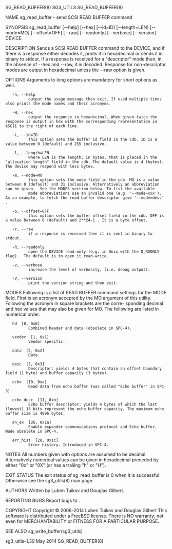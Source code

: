 SG_READ_BUFFER(8)                                                                                 SG3_UTILS                                                                                 SG_READ_BUFFER(8)



NAME
       sg_read_buffer - send SCSI READ BUFFER command

SYNOPSIS
       sg_read_buffer [--help] [--hex] [--id=ID] [--length=LEN] [--mode=MO] [--offset=OFF] [--raw] [--readonly] [--verbose] [--version] DEVICE

DESCRIPTION
       Sends  a  SCSI READ BUFFER command to the DEVICE, and if there is a response either decodes it, prints it in hexadecimal or sends it in binary to stdout. If a response is received for a "descriptor"
       mode then, in the absence of --hex and --raw, it is decoded. Response for non-descriptor modes are output in hexadecimal unless the --raw option is given.

OPTIONS
       Arguments to long options are mandatory for short options as well.

       -h, --help
              output the usage message then exit. If used multiple times also prints the mode names and their acronyms.

       -H, --hex
              output the response in hexadecimal. When given twice the response is output in hex with the corresponding representation in ASCII to the right of each line.

       -i, --id=ID
              this option sets the buffer id field in the cdb. ID is a value between 0 (default) and 255 inclusive.

       -l, --length=LEN
              where LEN is the length, in bytes, that is placed in the "allocation length" field in the cdb. The default value is 4 (bytes). The device may respond with less bytes.

       -m, --mode=MO
              this option sets the mode field in the cdb. MO is a value between 0 (default) and 31 inclusive. Alternatively an abbreviation can be given.  See the MODES section below. To list the available
              mode abbreviations use an invalid one (e.g. '--mode=xxx'). As an example, to fetch the read buffer descriptor give '--mode=desc' .

       -o, --offset=OFF
              this option sets the buffer offset field in the cdb. OFF is a value between 0 (default) and 2**24-1 . It is a byte offset.

       -r, --raw
              if a response is received then it is sent in binary to stdout.

       -R, --readonly
              open the DEVICE read-only (e.g. in Unix with the O_RDONLY flag).  The default is to open it read-write.

       -v, --verbose
              increase the level of verbosity, (i.e. debug output).

       -V, --version
              print the version string and then exit.

MODES
       Following  is  a  list  of READ BUFFER command settings for the MODE field.  First is an acronym accepted by the MO argument of this utility.  Following the acronym in square brackets are the corre-
       sponding decimal and hex values that may also be given for MO. The following are listed in numerical order.

       hd  [0, 0x0]
              Combined header and data (obsolete in SPC-4).

       vendor  [1, 0x1]
              Vendor specific.

       data  [2, 0x2]
              Data.

       desc  [3, 0x3]
              Descriptor: yields 4 bytes that contain an offset boundary field (1 byte) and buffer capacity (3 bytes).

       echo  [10, 0xa]
              Read data from echo buffer (was called "Echo buffer" in SPC-3).

       echo_desc  [11, 0xb]
              Echo buffer descriptor: yields 4 bytes of which the last (lowest) 13 bits represent the echo buffer capacity. The maximum echo buffer size is 4096 bytes.

       en_ex  [26, 0x1a]
              Enable expander communications protocol and Echo buffer. Made obsolete in SPC-4.

       err_hist  [28, 0x1c]
              Error history. Introduced in SPC-4.

NOTES
       All numbers given with options are assumed to be decimal.  Alternatively numerical values can be given in hexadecimal preceded by either "0x" or "0X" (or has a trailing "h" or "H").

EXIT STATUS
       The exit status of sg_read_buffer is 0 when it is successful. Otherwise see the sg3_utils(8) man page.

AUTHORS
       Written by Luben Tuikov and Douglas Gilbert.

REPORTING BUGS
       Report bugs to <dgilbert at interlog dot com>.

COPYRIGHT
       Copyright © 2006-2014 Luben Tuikov and Douglas Gilbert
       This software is distributed under a FreeBSD license. There is NO warranty; not even for MERCHANTABILITY or FITNESS FOR A PARTICULAR PURPOSE.

SEE ALSO
       sg_write_buffer(sg3_utils)



sg3_utils-1.39                                                                                     May 2014                                                                                 SG_READ_BUFFER(8)
